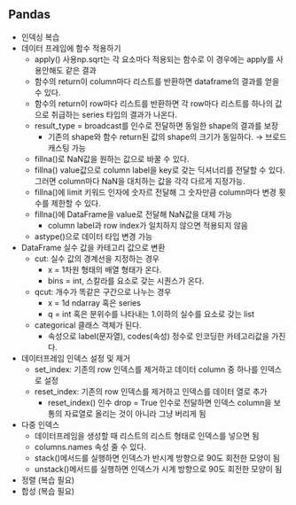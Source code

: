 ## Pandas

- 인덱싱 복습
- 데이터 프레임에 함수 적용하기
    - apply() 사용np.sqrt는 각 요소마다 적용되는 함수로 이 경우에는 apply를 사용안해도 같은 결과
    - 함수의 return이 column마다 리스트를 반환하면 dataframe의 결과를 얻을 수 있다.
    - 함수의 return이 row마다 리스트를 반환하면 각 row마다 리스트를 하나의 값으로 취급하는 series 타입의 결과가 나온다.
    - result_type = broadcast를 인수로 전달하면 동일한 shape의 결과를 보장
        - 기존의 shape와 함수 return된 값의 shape의 크기가 동일하다. → 브로드캐스팅 가능
    - fillna()로 NaN값을 원하는 값으로 바꿀 수 있다.
    - fillna() value값으로 column label을 key로 갖는 딕셔너리를 전달할 수 있다.
    그러면 column마다 NaN을 대치하는 값을 각각 다르게 지정가능.
    - fillna()에 limit 키워드 인자에 숫자르 전달해 그 숫자만큼 column마다 변경 횟수를 제한할 수 있다.
    - fillna()에 DataFrame을 value로 전달해 NaN값을 대체 가능
        - column label과 row index가 일치하지 않으면 적용되지 않음
    - astype()으로 데이터 타입 변경 가능
- DataFrame 실수 값을 카테고리 값으로 변환
    - cut: 실수 값의 경계선을 지정하는 경우
        - x = 1차원 형태의 배열 형태가 온다.
        - bins = int, 스칼라를 요소로 갖는 시퀀스가 온다.
    - qcut: 개수가 똑같은 구간으로 나누는 경우
        - x = 1d ndarray 혹은 series
        - q = int 혹은 분위수를 나타내는 1.이하의 실수를 요소로 갖는 list
    - categorical 클래스 객체가 된다.
        - 속성으로 label(문자열), codes(속성) 정수로 인코딩한 카테고리값을 가진다.
- 데이터프레임 인덱스 설정 및 제거
    - set_index: 기존의 row 인덱스를 제거하고 데이터 column 중 하나를 인덱스로 설정
    - reset_index: 기존의 row 인덱스를 제거하고 인덱스를 데이터 열로 추가
        - reset_index() 인수 drop = True 인수로 전달하면 인덱스 column을 보통의 자료열로 올리는 것이 아니라 그냥 버리게 됨
- 다중 인덱스
    - 데이터프레임을 생성할 때 리스트의 리스트 형태로 인덱스를 넣으면 됨
    - columns.names 속성 줄 수 있다.
    - stack()메서드를 실행하면 인덱스가 반시계 방향으로 90도 회전한 모양이 됨
    - unstack()메서드를 실행하면 인덱스가 시계 방향으로 90도 회전한 모양이 됨
- 정렬 (복습 필요)
- 합성 (복습 필요)